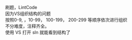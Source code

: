 刷题，LintCode   
因为VS组织结构的问题  
按照0-9, ，10-99， 100-199， 200-299 等顺序依次进行组织  
不分难度，注释齐全。  
使用 VS 打开 sln 就能看到结构了
